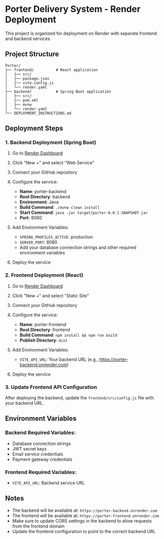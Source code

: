 # Porter Delivery System - Render Deployment

This project is organized for deployment on Render with separate frontend and backend services.

## Project Structure

```
Porter/
├── frontend/          # React application
│   ├── src/
│   ├── package.json
│   ├── vite.config.js
│   └── render.yaml
├── backend/           # Spring Boot application
│   ├── src/
│   ├── pom.xml
│   ├── mvnw
│   └── render.yaml
└── DEPLOYMENT_INSTRUCTIONS.md
```

## Deployment Steps

### 1. Backend Deployment (Spring Boot)

1. Go to [Render Dashboard](https://dashboard.render.com)
2. Click "New +" and select "Web Service"
3. Connect your GitHub repository
4. Configure the service:
   - **Name**: porter-backend
   - **Root Directory**: backend
   - **Environment**: Java
   - **Build Command**: `./mvnw clean install`
   - **Start Command**: `java -jar target/porter-0.0.1-SNAPSHOT.jar`
   - **Port**: 8080

5. Add Environment Variables:
   - `SPRING_PROFILES_ACTIVE`: production
   - `SERVER_PORT`: 8080
   - Add your database connection strings and other required environment variables

6. Deploy the service

### 2. Frontend Deployment (React)

1. Go to [Render Dashboard](https://dashboard.render.com)
2. Click "New +" and select "Static Site"
3. Connect your GitHub repository
4. Configure the service:
   - **Name**: porter-frontend
   - **Root Directory**: frontend
   - **Build Command**: `npm install && npm run build`
   - **Publish Directory**: `dist`

5. Add Environment Variables:
   - `VITE_API_URL`: Your backend URL (e.g., https://porter-backend.onrender.com)

6. Deploy the service

### 3. Update Frontend API Configuration

After deploying the backend, update the `frontend/src/config.js` file with your backend URL.

## Environment Variables

### Backend Required Variables:
- Database connection strings
- JWT secret keys
- Email service credentials
- Payment gateway credentials

### Frontend Required Variables:
- `VITE_API_URL`: Backend service URL

## Notes

- The backend will be available at: `https://porter-backend.onrender.com`
- The frontend will be available at: `https://porter-frontend.onrender.com`
- Make sure to update CORS settings in the backend to allow requests from the frontend domain
- Update the frontend configuration to point to the correct backend URL 